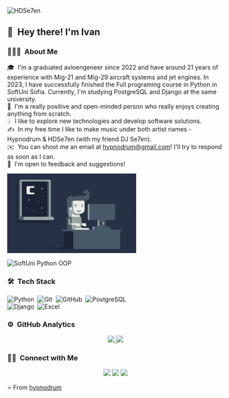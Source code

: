 ![HDSe7en](https://i.ibb.co/5F2V0Pz/hd7.png)

## 👋 &nbsp;Hey there! I'm Ivan

### 👨🏻‍💻 &nbsp;About Me

🎓 &nbsp;I'm a graduated avioengeneer since 2022 and have around 21 years of experience with Mig-21 and Mig-29 aircraft systems and jet engines.
In 2023, I have successfully finished the Full programing course in Python in SoftUni Sofia.
Currently, I'm studying PostgreSQL and Django at the same university.\
🌱 &nbsp;I'm a really positive and open-minded person who really enjoys creating anything from scratch. \
💡 &nbsp;I like to explore new technologies and develop software solutions.\
✍️ &nbsp;In my free time I like to make music under both artist names - Hypnodrum & HDSe7en (with my friend DJ Se7en).\
✉️ &nbsp;You can shoot me an email at hypnodrum@gmail.com! I'll try to respond as soon as I can.\
📄 &nbsp;I'm open to feedback and suggestions!

<img alt="Night Coding" src="https://raw.githubusercontent.com/AVS1508/AVS1508/master/assets/Night-Coding.gif" align="center"/>

<img alt="SoftUni Python OOP"
src="https://i.ibb.co/KF9MFSR/FB-IMG-1694546577502.jpg" align="center"/>

### 🛠 &nbsp;Tech Stack

![Python](https://img.shields.io/badge/-Python-333333?style=flat&logo=python)&nbsp;
![Git](https://img.shields.io/badge/-Git-333333?style=flat&logo=git)&nbsp;
![GitHub](https://img.shields.io/badge/-GitHub-333333?style=flat&logo=github)&nbsp;
![PostgreSQL](https://img.shields.io/badge/-PostgreSQL-333333?style=flat&logo=postgresql)\
![Django](https://img.shields.io/badge/-Django-333333?style=flat&logo=django)&nbsp;
![Excel](https://img.shields.io/badge/Microsoft_Excel-333333?style=flat&logo=microsoft-excel)&nbsp;

### ⚙️ &nbsp;GitHub Analytics

<p align="center">
<a href="https://github.com/hypnodrum">
  <img height="180em" src="https://github-readme-stats-eight-theta.vercel.app/api?username=hypnodrum&show_icons=true&theme=vue-dark&include_all_commits=true&count_private=true" />
  <img height="180em" src="https://github-readme-stats-eight-theta.vercel.app/api/top-langs/?username=hypnodrum&layout=compact&exclude_lang=java+r&theme=vue-dark" />
</a>
</p>

### 🤝🏻 &nbsp;Connect with Me

<p align="center">
<a href="mailto:hypnodrum@gmail.com"><img src="https://img.shields.io/badge/-hypnodrum@gmail.com-D14836?style=flat-square&logo=Gmail&logoColor=white"/></a>
<a href="https://instagram.com/hypnodrum"><img src="https://img.shields.io/badge/-@hypnodrum-E4405F?style=flat-square&logo=Instagram&logoColor=white"/></a>
<a href="https://facebook.com/hypnodrum"><img src="https://img.shields.io/badge/-@hypnodrum-1877F2?style=flat-square&logo=Facebook&logoColor=white"/></a>
</p>

⭐️ From [hypnodrum](https://github.com/hypnodrum)
